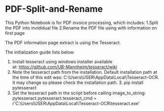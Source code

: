 # PDF-Split-and-Rename

This Python Notebook is for PDF invoice processing, which includes:
1.Split the PDF into invididual file
2.Rename the PDF file using with information on first page

The PDF information page extract is using the Tesseract. 

The initialization guide lists below:
1. Install tesseract using windows installer available at: https://github.com/UB-Mannheim/tesseract/wiki
2. Note the tesseract path from the installation. Default installation path at the time of this edit was: C:\Users\USER\AppData\Local\Tesseract-OCR. It may change so please check the installation path.
3. pip install pytesseract
4. Set the tesseract path in the script before calling image_to_string:
pytesseract.pytesseract.tesseract_cmd = r'C:\Users\USER\AppData\Local\Tesseract-OCR\tesseract.exe'
